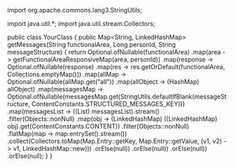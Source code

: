import org.apache.commons.lang3.StringUtils;

import java.util.*;
import java.util.stream.Collectors;

public class YourClass {
    public Map<String, LinkedHashMap> getMessages(String functionalArea, Long personId, String messageStructure) {
        return Optional.ofNullable(functionalArea)
                .map(area -> getFunctionalAreaResponsiveMap(area, personId))
                .map(response -> Optional.ofNullable(response)
                        .map(res -> res.getOrDefault(functionalArea, Collections.emptyMap()))
                        .map(allMap -> Optional.ofNullable(allMap.get("all"))
                                .map(allObject -> (HashMap) allObject)
                                .map(messagesMap -> Optional.ofNullable(messagesMap.get(StringUtils.defaultIfBlank(messageStructure, ContentConstants.STRUCTURED_MESSAGES_KEY)))
                                        .map(messagesList -> ((List) messagesList).stream()
                                                .filter(Objects::nonNull)
                                                .map(obj -> (LinkedHashMap) ((LinkedHashMap) obj).get(ContentConstants.CONTENT))
                                                .filter(Objects::nonNull)
                                                .flatMap(map -> map.entrySet().stream())
                                                .collect(Collectors.toMap(Map.Entry::getKey, Map.Entry::getValue, (v1, v2) -> v1, LinkedHashMap::new)))
                                        .orElse(null))
                                .orElse(null))
                        .orElse(null))
                .orElse(null);
    }
}
